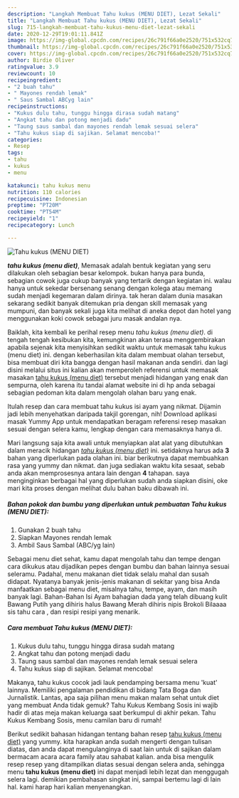 ```yaml
---
description: "Langkah Membuat Tahu kukus (MENU DIET), Lezat Sekali"
title: "Langkah Membuat Tahu kukus (MENU DIET), Lezat Sekali"
slug: 715-langkah-membuat-tahu-kukus-menu-diet-lezat-sekali
date: 2020-12-29T19:01:11.841Z
image: https://img-global.cpcdn.com/recipes/26c791f66a0e2520/751x532cq70/tahu-kukus-menu-diet-foto-resep-utama.jpg
thumbnail: https://img-global.cpcdn.com/recipes/26c791f66a0e2520/751x532cq70/tahu-kukus-menu-diet-foto-resep-utama.jpg
cover: https://img-global.cpcdn.com/recipes/26c791f66a0e2520/751x532cq70/tahu-kukus-menu-diet-foto-resep-utama.jpg
author: Birdie Oliver
ratingvalue: 3.9
reviewcount: 10
recipeingredient:
- "2 buah tahu"
- " Mayones rendah lemak"
- " Saus Sambal ABCyg lain"
recipeinstructions:
- "Kukus dulu tahu, tunggu hingga dirasa sudah matang"
- "Angkat tahu dan potong menjadi dadu"
- "Taung saus sambal dan mayones rendah lemak sesuai selera"
- "Tahu kukus siap di sajikan. Selamat mencoba!"
categories:
- Resep
tags:
- tahu
- kukus
- menu

katakunci: tahu kukus menu 
nutrition: 110 calories
recipecuisine: Indonesian
preptime: "PT20M"
cooktime: "PT54M"
recipeyield: "1"
recipecategory: Lunch

---
```



![Tahu kukus (MENU DIET)](https://img-global.cpcdn.com/recipes/26c791f66a0e2520/751x532cq70/tahu-kukus-menu-diet-foto-resep-utama.jpg)

<b><i>tahu kukus (menu diet)</i></b>, Memasak adalah bentuk kegiatan yang seru dilakukan oleh sebagian besar kelompok. bukan hanya para bunda, sebagian cowok juga cukup banyak yang tertarik dengan kegiatan ini. walau hanya untuk sekedar bersenang senang dengan kolega atau memang sudah menjadi kegemaran dalam dirinya. tak heran dalam dunia masakan sekarang sedikit banyak ditemukan pria dengan skill memasak yang mumpuni, dan banyak sekali juga kita melihat di aneka depot dan hotel yang menggunakan koki cowok sebagai juru masak andalan nya.

Baiklah, kita kembali ke perihal resep menu <i>tahu kukus (menu diet)</i>. di tengah tengah kesibukan kita, kemungkinan akan terasa menggembirakan apabila sejenak kita menyisihkan sedikit waktu untuk memasak tahu kukus (menu diet) ini. dengan keberhasilan kita dalam membuat olahan tersebut, bisa membuat diri kita bangga dengan hasil makanan anda sendiri. dan lagi disini melalui situs ini kalian akan memperoleh referensi untuk memasak masakan <u>tahu kukus (menu diet)</u> tersebut menjadi hidangan yang enak dan sempurna, oleh karena itu tandai alamat website ini di hp anda sebagai sebagian pedoman kita dalam mengolah olahan baru yang enak.

Itulah resep dan cara membuat tahu kukus isi ayam yang nikmat. Dijamin jadi lebih menyehatkan daripada takjil gorengan, nih! Download aplikasi masak Yummy App untuk mendapatkan beragam referensi resep masakan sesuai dengan selera kamu, lengkap dengan cara memasaknya hanya di.


Mari langsung saja kita awali untuk menyiapkan alat alat yang dibutuhkan dalam meracik hidangan <u><i>tahu kukus (menu diet)</i></u> ini. setidaknya harus ada <b>3</b> bahan yang diperlukan pada olahan ini. biar berikutnya dapat membuahkan rasa yang yummy dan nikmat. dan juga sediakan waktu kita sesaat, sebab anda akan memprosesnya antara lain dengan <b>4</b> tahapan. saya menginginkan berbagai hal yang diperlukan sudah anda siapkan disini, oke mari kita proses dengan melihat dulu bahan baku dibawah ini.

<!--inarticleads1-->

##### Bahan pokok dan bumbu yang diperlukan untuk pembuatan Tahu kukus (MENU DIET):

1. Gunakan 2 buah tahu
1. Siapkan  Mayones rendah lemak
1. Ambil  Saus Sambal (ABC/yg lain)


Sebagai menu diet sehat, kamu dapat mengolah tahu dan tempe dengan cara dikukus atau dijadikan pepes dengan bumbu dan bahan lainnya sesuai seleramu. Padahal, menu makanan diet tidak selalu mahal dan susah didapat. Nyatanya banyak jenis-jenis makanan di sekitar yang bisa Anda manfaatkan sebagai menu diet, misalnya tahu, tempe, ayam, dan masih banyak lagi. Bahan-Bahan Isi Ayam bahagian dada yang telah dibuang kulit Bawang Putih yang dihiris halus Bawang Merah dihiris nipis Brokoli Bilaaaa sis tahu cara , dan resipi resipi yang menarik. 

<!--inarticleads2-->

##### Cara membuat Tahu kukus (MENU DIET):

1. Kukus dulu tahu, tunggu hingga dirasa sudah matang
1. Angkat tahu dan potong menjadi dadu
1. Taung saus sambal dan mayones rendah lemak sesuai selera
1. Tahu kukus siap di sajikan. Selamat mencoba!


Makanya, tahu kukus cocok jadi lauk pendamping bersama menu &#39;kuat&#39; lainnya. Memiliki pengalaman pendidikan di bidang Tata Boga dan Jurnalistik. Lantas, apa saja pilihan menu makan malam sehat untuk diet yang membuat Anda tidak gemuk? Tahu Kukus Kembang Sosis ini wajib hadir di atas meja makan keluarga saat berkumpul di akhir pekan. Tahu Kukus Kembang Sosis, menu camilan baru di rumah! 

Berikut sedikit bahasan hidangan tentang bahan resep <u>tahu kukus (menu diet)</u> yang yummy. kita harapkan anda sudah mengerti dengan tulisan diatas, dan anda dapat mengulanginya di saat lain untuk di sajikan dalam bermacam acara acara family atau sahabat kalian. anda bisa mengulik resep resep yang ditampilkan diatas sesuai dengan selera anda, sehingga menu <b>tahu kukus (menu diet)</b> ini dapat menjadi lebih lezat dan menggugah selera lagi. demikian pembahasan singkat ini, sampai bertemu lagi di lain hal. kami harap hari kalian menyenangkan.

